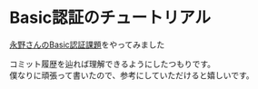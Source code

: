 # Basic認証のチュートリアル

[永野さんのBasic認証課題](https://github.com/RintaroNagano/go-basic-auth)をやってみました

コミット履歴を辿れば理解できるようにしたつもりです。\
僕なりに頑張って書いたので、参考にしていただけると嬉しいです。
